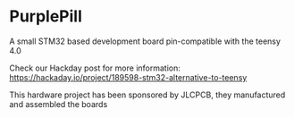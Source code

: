 # PurplePill
A small STM32 based development board pin-compatible with the teensy 4.0

Check our Hackday post for more information: https://hackaday.io/project/189598-stm32-alternative-to-teensy

This hardware project has been sponsored by JLCPCB, they manufactured and assembled the boards 
